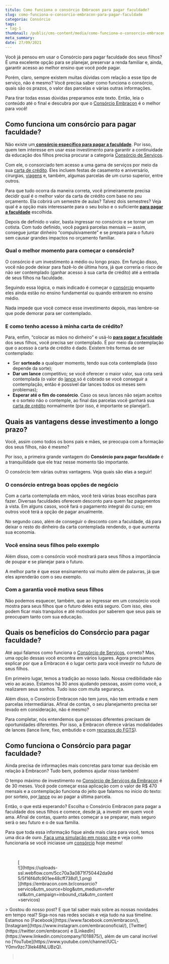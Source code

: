 ```yaml
---
titulo: Como funciona o consórcio Embracon para pagar faculdade?
slug: como-funciona-o-consorcio-embracon-para-pagar-faculdade
categoria: Consórcio
tags:
- tag-1
thumbnail: /public/cms-content/media/como-funciona-o-consorcio-embracon-para-pagar-faculdade.jpeg
meta_summary: 
date: 27/09/2021
---
```

Você já pensou em usar o Consórcio para pagar faculdade dos seus filhos? É uma excelente opção para se planejar, preservar a renda familiar e, ainda, garantir acesso ao melhor ensino que você pode pagar.

Porém, claro, sempre existem muitas dúvidas com relação a esse tipo de serviço, não é mesmo? Você precisa saber como funciona o consórcio, quais são os prazos, o valor das parcelas e várias outras informações.

Para tirar todas essas dúvidas preparamos este texto. Então, leia o conteúdo até o final e descubra por que o [Consórcio Embracon](https://www.embracon.com.br/consorcio-servicos) é o melhor para você!

Como funciona um consórcio para pagar faculdade?
------------------------------------------------

Não existe um[ **consórcio específico para pagar a faculdade**](https://www.embracon.com.br/blog/consorcio-embracon-para-pagar-faculdade). Por isso, quem tem interesse em usar esse investimento para garantir a continuidade da educação dos filhos precisa procurar a categoria [Consórcio de Serviços](https://www.embracon.com.br/servicos).

Com ele, o consorciado tem acesso a uma gama de serviços por meio da sua [carta de crédito](https://www.embracon.com.br/conhecaoconsorcio/o-que-e-carta-de-credito). Eles incluem festas de casamento e aniversário, cirurgias, [viagens](https://www.embracon.com.br/blog/consorcio-de-viagens-embracon-vantagens) e, também, algumas parcelas de um curso superior, entre outros.

Para que tudo ocorra da maneira correta, você primeiramente precisa decidir qual é o melhor valor da carta de crédito com base no seu orçamento. Ela cobrirá um semestre de aulas? Talvez dois semestres? Veja qual é a opção mais interessante para o seu bolso e o suficiente [**para pagar a faculdade**](https://www.embracon.com.br/blog/consorcio-embracon-para-pagar-faculdade) escolhida.

Depois de definido o valor, basta ingressar no consórcio e se tornar um cotista. Com tudo definido, você pagará parcelas mensais — assim, consegue juntar dinheiro “compulsivamente” e se prepara para o futuro sem causar grandes impactos no orçamento familiar.

### Qual o melhor momento para começar o consórcio?

O consórcio é um investimento a médio ou longo prazo. Em função disso, você não pode deixar para fazê-lo de última hora, já que correria o risco de não ser contemplado (ganhar acesso à sua carta de crédito) até a entrada de seus filhos na faculdade.

Seguindo essa lógica, o mais indicado é começar o [consórcio](https://www.embracon.com.br/consorcio-servicos) enquanto eles ainda estão no ensino fundamental ou quando entrarem no ensino médio.

Nada impede que você comece esse investimento depois, mas lembre-se que pode demorar para ser contemplado.

### E como tenho acesso à minha carta de crédito?

Para, enfim, “colocar as mãos no dinheiro” e usá-lo [**para pagar a faculdade**](https://www.embracon.com.br/blog/consorcio-embracon-para-pagar-faculdade) dos seus filhos, você precisa ser contemplado. É por meio da contemplação que o acesso à carta de crédito é dado. Existem três formas de ser contemplado:

- Ser **sorteado** a qualquer momento, tendo sua cota contemplada (isso depende da sorte);
- **Dar um lance** competitivo; se você oferecer o maior valor, sua cota será contemplada (o valor do [lance ](https://www.embracon.com.br/conhecaoconsorcio/o-que-e-o-lance)só é cobrado se você conseguir a contemplação, então é possível dar lances todos os meses sem problemas);
- **Esperar até o fim do consórcio**. Caso os seus lances não sejam aceitos e o sorteio não o contemple, ao final das parcelas você ganhará sua [carta de crédito](https://www.embracon.com.br/conhecaoconsorcio/o-que-e-carta-de-credito) normalmente (por isso, é importante se planejar!).

Quais as vantagens desse investimento a longo prazo?
----------------------------------------------------

Você, assim como todos os bons pais e mães, se preocupa com a formação dos seus filhos, não é mesmo?

Por isso, a primeira grande vantagem do **Consórcio para pagar faculdade** é a tranquilidade que ele traz nesse momento tão importante.

O consórcio tem várias outras vantagens. Veja quais são elas a seguir!

### O consórcio entrega boas opções de negócio

Com a carta contemplada em mãos, você terá várias boas escolhas para fazer. Diversas faculdades oferecem desconto para quem faz pagamentos à vista. Em alguns casos, você fará o pagamento integral do curso; em outros você terá a opção de pagar anualmente.

No segundo caso, além de conseguir o desconto com a faculdade, dá para deixar o resto do dinheiro da carta contemplada rendendo, o que aumenta sua economia.

### Você ensina seus filhos pelo exemplo

Além disso, com o consórcio você mostrará para seus filhos a importância de poupar e se planejar para o futuro.

A melhor parte é que esse ensinamento vai muito além de palavras, já que eles aprenderão com o seu exemplo.

### Com a garantia você motiva seus filhos

Não podemos esquecer, também, que ao ingressar em um consórcio você mostra para seus filhos que o futuro deles está seguro. Com isso, eles podem ficar mais tranquilos e até motivados por saberem que seus pais se preocupam tanto com sua educação.

Quais os benefícios do Consórcio para pagar faculdade?
------------------------------------------------------

Até aqui falamos como funciona o [Consórcio de Serviços](https://www.embracon.com.br/consorcio-servicos), correto? Mas, uma opção dessas você encontra em vários lugares. Agora precisamos explicar por que a Embracon é o lugar certo para você investir no futuro de seus filhos.

Em primeiro lugar, temos a tradição ao nosso lado. Nossa credibilidade não veio ao acaso. Estamos há 30 anos ajudando pessoas, assim como você, a realizarem seus sonhos. Tudo isso com muita segurança.

Além disso, o Consórcio Embracon não tem juros, não tem entrada e nem parcelas intermediárias. Afinal de contas, o seu planejamento precisa ser levado em consideração, não é mesmo?

Para completar, nós entendemos que pessoas diferentes precisam de oportunidades diferentes. Por isso, a Embracon oferece várias modalidades de lances (lance livre, fixo, embutido e com [recursos do FGTS](https://www.embracon.com.br/conhecaoconsorcio/minha-cota-de-imovel-foi-contemplada-como-utilizar-o-fgts)).

Como funciona o Consórcio para pagar faculdade?
-----------------------------------------------

Ainda precisa de informações mais concretas para tomar sua decisão em relação à Embracon? Tudo bem, podemos ajudar nisso também!

O tempo máximo de investimento no [Consórcio de Serviços da Embracon](https://www.embracon.com.br/consorcio-servicos) é de 30 meses. Você pode começar essa aplicação com o valor de R$ 470 mensais e a contemplação funciona do jeito que falamos no início do texto: por sorteio, por[ lance](https://www.embracon.com.br/conhecaoconsorcio/o-que-e-o-lance) ou ao pagar a última parcela.

Então, o que está esperando? Escolha o Consórcio Embracon para pagar a faculdade dos seus filhos e comece, desde já, a investir em quem você ama. Afinal de contas, quanto antes começar a se preparar, mais seguro será o seu futuro e o de sua família.

Para que toda essa informação fique ainda mais clara para você, temos uma dica de ouro.[ Faça uma simulação em nosso site](https://www.embracon.com.br/ecommerce) e veja como funcionaria se você iniciasse um [consórcio](https://www.embracon.com.br/consorcio-servicos) hoje mesmo!

‍

<figure class="w-richtext-figure-type-image w-richtext-align-center" style="max-width:310px">[<div>![](https://uploads-ssl.webflow.com/5cc70a3a0871f750442da9d5/5f16f4dfc901ee48cff738d1_1.png)</div>](https://embracon.com.br/consorcio?servico&utm_source=blog&utm_medium=referral&utm_campaign=inbound_cta&utm_content=servicos)</figure>> Gostou do nosso post? E que tal saber mais sobre as nossas novidades em tempo real? Siga-nos nas redes sociais e veja tudo na sua timeline. Estamos no [Facebook](https://www.facebook.com/embracon/), [Instagram](https://www.instagram.com/embraconoficial/), [Twitter](https://twitter.com/embracon) e [LinkedIn](https://www.linkedin.com/company/1018875/), além de um canal incrível no [YouTube](https://www.youtube.com/channel/UCL-Y0mv9zc73Iek48NLUBzQ).

> ‍
